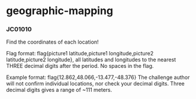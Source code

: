 # geographic-mapping
### JC01010

Find the coordinates of each location! 

Flag format: flag{picture1 latitude,picture1 longitude,picture2 latitude,picture2 longitude}, all latitudes and longitudes to the nearest THREE decimal digits after the period. No spaces in the flag.

Example format: flag{12.862,48.066,-13.477,-48.376}
The challenge author will not confirm individual locations, nor check your decimal digits. Three decimal digits gives a range of ~111 meters.
